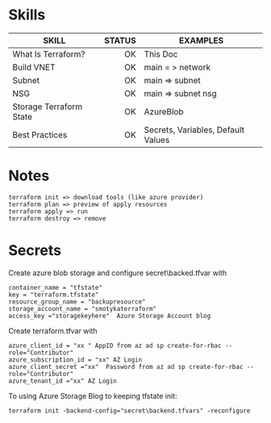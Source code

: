 # Skills

| SKILL                   | STATUS | EXAMPLES                           |
| ----------------------- | -----: | ---------------------------------- |
| What Is Terraform?      |     OK | This Doc                           |
| Build VNET              |     OK | main  = > network                  |
| Subnet                  |     OK | main => subnet                     |
| NSG                     |     OK | main => subnet nsg                 |
| Storage Terraform State |     OK | AzureBlob                          |
| Best Practices          |     OK | Secrets, Variables, Default Values |

# Notes 
```
terraform init => download tools (like azure provider)
terraform plan => preview of apply resources
terraform apply => run
terraform destroy => remove
```

# Secrets
Create azure blob storage and configure secret\backed.tfvar with

```
container_name = "tfstate"
key = "terraform.tfstate"
resource_group_name = "backupresource"
storage_account_name = "smotykaterraform"
access_key ="storagekeyhere"  Azure Storage Account blog
```

Create terraform.tfvar with 

```
azure_client_id = "xx " AppID from az ad sp create-for-rbac --role="Contributor"
azure_subscription_id = "xx" AZ Login
azure_client_secret ="xx"  Password from az ad sp create-for-rbac --role="Contributor"
azure_tenant_id ="xx" AZ Login
```
To using Azure Storage Blog to keeping tfstate init:
```
terraform init -backend-config="secret\backend.tfvars" -reconfigure
```